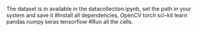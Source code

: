 The dataset is in available in the datacollection.ipynb, set the path in your system and save it
#Install all dependencies, 
OpenCV
torch
sci-kit learn
pandas
numpy
keras
tensorflow
#Run all the cells.
